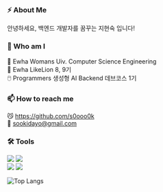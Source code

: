 ### ⚡ About Me 
안녕하세요, 백엔드 개발자를 꿈꾸는 지현숙 입니다!

### 🏃 Who am I
🔭 Ewha Womans Uiv. Computer Science Engineering   
🦁 Ewha LikeLion 8, 9기   
🖱️ Programmers 생성형 AI Backend 데브코스 1기    

### 📫 How to reach me 
😼 https://github.com/s0ooo0k    
📧 sookidayo@gmail.com

### 🛠️ Tools
<img src="https://img.shields.io/badge/Python-3776AB?style=for-the-badge&logo=Python&logoColor=white">  <img src="https://img.shields.io/badge/Django-092E20?style=for-the-badge&logo=Django&logoColor=white">   
<img src="https://img.shields.io/badge/HTML-E34F26?style=for-the-badge&logo=HTML5&logoColor=white"> <img src="https://img.shields.io/badge/JavaScript-F7DF1E?style=for-the-badge&logo=JavaScrpipt&logoColor=white">  

![Top Langs](https://github-readme-stats.vercel.app/api/top-langs/?username=s0ooo0k&layout=compact)
